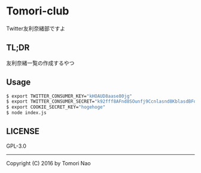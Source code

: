 # Tomori-club
Twitter友利奈緒部ですよ

## TL;DR
友利奈緒一覧の作成するやつ

## Usage

```bash
$ export TWITTER_CONSUMER_KEY="kHOAUD8aase80jg"
$ export TWITTER_CONSUMER_SECRET="k92fff8AFnd8SOunfj9Ccnlasnd8KblasdBFdHF853"
$ export COOKIE_SECRET_KEY="hogehoge"
$ node index.js
```

## LICENSE
GPL-3.0

-----
Copyright (C) 2016 by Tomori Nao
